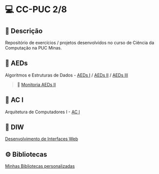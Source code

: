 # 💻 CC-PUC 2/8

## 📝 Descrição

Repositório de exercícios / projetos desenvolvidos no curso de Ciência da Computação na PUC Minas.

## 📁 AEDs

Algoritmos e Estruturas de Dados - [AEDs I](AEDs/AEDs_I) / [AEDs II](AEDs/AEDs_II) / [AEDs III](AEDs/AEDs_III)

> 📁 [Monitoria AEDs II](AEDs/Monitoria/Monitoria_AEDs_II/)

## 📁 AC I

Arquitetura de Computadores I - [AC I](AC_I)

## 📁 DIW

[Desenvolvimento de Interfaces Web](DIW)

## ⚙️ Bibliotecas

[Minhas Bibliotecas personalizadas](Bibliotecas)
